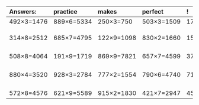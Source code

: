 | Answers: | practice | makes | perfect | ! |
| :--- | :--- | :--- | :--- | :--- |
| 492×3=1476 | 889×6=5334 | 250×3=750 | 503×3=1509 | 173×8=1384 | 
|   |   |   |   |   | 
|   |   |   |   |   | 
|   |   |   |   |   | 
| 314×8=2512 | 685×7=4795 | 122×9=1098 | 830×2=1660 | 158×7=1106 | 
|   |   |   |   |   | 
|   |   |   |   |   | 
|   |   |   |   |   | 
|   |   |   |   |   | 
| 508×8=4064 | 191×9=1719 | 869×9=7821 | 657×7=4599 | 377×4=1508 | 
|   |   |   |   |   | 
|   |   |   |   |   | 
|   |   |   |   |   | 
|   |   |   |   |   | 
| 880×4=3520 | 928×3=2784 | 777×2=1554 | 790×6=4740 | 719×9=6471 | 
|   |   |   |   |   | 
|   |   |   |   |   | 
|   |   |   |   |   | 
|   |   |   |   |   | 
| 572×8=4576 | 621×9=5589 | 915×2=1830 | 421×7=2947 | 451×2=902 | 
